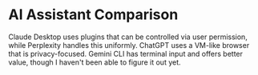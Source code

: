 # AI Assistant Comparison

Claude Desktop uses plugins that can be controlled via user permission, while Perplexity handles this uniformly. ChatGPT uses a VM-like browser that is privacy-focused. Gemini CLI has terminal input and offers better value, though I haven't been able to figure it out yet.
